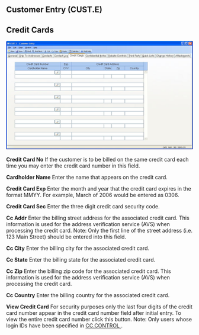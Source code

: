 ##  Customer Entry (CUST.E)

<PageHeader />

##  Credit Cards

![](./CUST-E-5.jpg)

**Credit Card No** If the customer is to be billed on the same credit card
each time you may enter the credit card number in this field.  
  
**Cardholder Name** Enter the name that appears on the credit card.  
  
**Credit Card Exp** Enter the month and year that the credit card expires in
the format MMYY. For example, March of 2006 would be entered as 0306.  
  
**Credit Card Sec** Enter the three digit credit card security code.  
  
**Cc Addr** Enter the billing street address for the associated credit card.
This information is used for the address verification service (AVS) when
processing the credit card. Note: Only the first line of the street address
(i.e. 123 Main Street) should be entered into this field.  
  
**Cc City** Enter the billing city for the associated credit card.  
  
**Cc State** Enter the billing state for the associated credit card.  
  
**Cc Zip** Enter the billing zip code for the associated credit card. This
information is used for the address verification service (AVS) when processing
the credit card.  
  
**Cc Country** Enter the billing country for the associated credit card.  
  
**View Credit Card** For security purposes only the last four digits of the credit card number appear in the credit card number field after initial entry. To view the entire credit card number click this button. Note: Only users whose login IDs have been specified in [ CC.CONTROL ](../../CC-CONTROL/README.md) .   
  
  
<badge text= "Version 8.10.57" vertical="middle" />

<PageFooter />